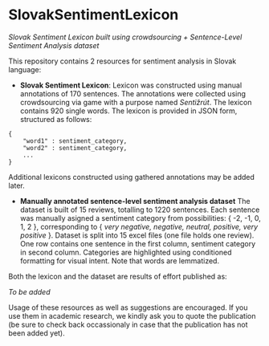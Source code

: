 # SlovakSentimentLexicon
*Slovak Sentiment Lexicon built using crowdsourcing + Sentence-Level Sentiment Analysis dataset*

This repository contains 2 resources for sentiment analysis in Slovak language:
-  **Slovak Sentiment Lexicon**:
Lexicon was constructed using manual annotations of 170 sentences. The annotations were collected using crowdsourcing via game with a purpose named *Sentižrút*. The lexicon contains 920 single words. The lexicon is provided in JSON form, structured as follows:
```code
{
    "word1" : sentiment_category,
    "word2" : sentiment_category,
    ...
}
```
Additional lexicons constructed using gathered annotations may be added later.
- **Manually annotated sentence-level sentiment analysis dataset**
The dataset is built of 15 reviews, totalling to 1220 sentences. Each sentence was manually asigned a sentiment category from possibilities: { -2, -1, 0, 1, 2 }, corresponding to { *very negative, negative, neutral, positive, very positive* }. Dataset is split into 15 excel files (one file holds one review). One row contains one sentence in the first column, sentiment category in second column. Categories are highlighted using conditioned formatting for visual intent. Note that words are lemmatized.


Both the lexicon and the dataset are results of effort published as:

*To be added*

Usage of these resources as well as suggestions are encouraged. If you use them in academic research, we kindly ask you to quote the publication (be sure to check back occassionaly in case that the publication has not been added yet).
